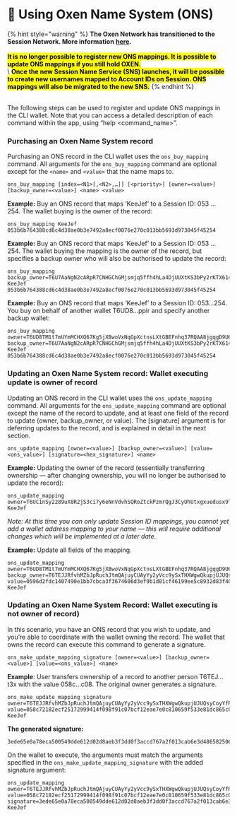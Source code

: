 # 🔡 Using Oxen Name System (ONS)

{% hint style="warning" %}
**The Oxen Network has transitioned to the Session Network. More information** [**here**](https://oxen.io/blog/development-is-transitioning-to-session-token)**.** \
\
<mark style="color:$danger;">**It is no longer possible to register new ONS mappings. It is possible to update ONS mappings if you still hold OXEN.**</mark> \
\ <mark style="color:$danger;">**Once the new Session Name Service (SNS) launches, it will be possible to create new usernames mapped to Account IDs on Session. ONS mappings will also be migrated to the new SNS.**</mark>&#x20;
{% endhint %}

\
The following steps can be used to register and update ONS mappings in the CLI wallet. Note that you can access a detailed description of each command within the app, using “help \<command\_name>”.

### Purchasing an Oxen Name System record

Purchasing an ONS record in the CLI wallet uses the `ons_buy_mapping` command. All arguments for the `ons_buy_mapping` command are optional except for the `<name>` and `<value>` that the name maps to.

`ons_buy_mapping [index=<N1>[,<N2>,…]] [<priority>] [owner=<value>] [backup_owner=<value>] <name> <value>`

**Example:** Buy an ONS record that maps ‘KeeJef’ to a Session ID: 053 … 254. The wallet buying is the owner of the record:

```
ons_buy_mapping KeeJef 053b6b764388cd6c4d38ae0b3e7492a8ecf0076e270c013bb5693d973045f45254
```

**Example:** Buy an ONS record that maps ‘KeeJef’ to a Session ID: 053 … 254. The wallet buying the mapping is the owner of the record, but specifies a backup owner who will also be authorised to update the record:

```
ons_buy_mapping backup_owner=T6U7AaNgN2cARpR7CNHGChGMjsmjq5ffh4hLa4DjUUXtKS3bPy2rKTX614RxmpPPX6KjZzqUSSpAEcoghASTXqvP1qMsJzWch KeeJef 053b6b764388cd6c4d38ae0b3e7492a8ecf0076e270c013bb5693d973045f45254
```

**Example:** Buy an ONS record that maps ‘KeeJef’ to a Session ID: 053…254. You buy on behalf of another wallet T6UD8...ppir and specify another backup wallet:

```
ons_buy_mapping owner=T6UD8TM1t7mUYmMCHXQ67Kg5jXBwoVxNqGpXctnsLXtGBEFnhq37RQAA8jgqgD9U6QbeNGqAkkVXucXQ5txE6Mrk2aRwpppir backup_owner=T6U7AaNgN2cARpR7CNHGChGMjsmjq5ffh4hLa4DjUUXtKS3bPy2rKTX614RxmpPPX6KjZzqUSSpAEcoghASTXqvP1qMsJzWch KeeJef 053b6b764388cd6c4d38ae0b3e7492a8ecf0076e270c013bb5693d973045f45254
```

### Updating an Oxen Name System record: Wallet executing update is owner of record

Updating an ONS record in the CLI wallet uses the `ons_update_mapping` command. All arguments for the `ons_update_mapping` command are optional except the name of the record to update, and at least one field of the record to update (owner, backup\_owner, or value). The \[signature] argument is for deferring updates to the record, and is explained in detail in the next section.

`ons_update_mapping [owner=<value>] [backup_owner=<value>] [value=<ons_value>] [signature=<hex_signature>] <name>`

**Example:** Updating the owner of the record (essentially transferring ownership — after changing ownership, you will no longer be authorised to update the record):

```
ons_update_mapping owner=T6UC1nSy2289uX8R2jS3ci7y6eNnVdvhSQRoZtckPzmrQgJ3CyUhUtxgxuedusx9TCKVhZZBCuwFkKoJ3joXStWh1QozRsXXo KeeJef
```

_Note: At this time you can only update Session ID mappings, you cannot yet add a wallet address mapping to your name — this will require additional changes which will be implemented at a later date._

**Example:** Update all fields of the mapping.

```
ons_update_mapping owner=T6UD8TM1t7mUYmMCHXQ67Kg5jXBwoVxNqGpXctnsLXtGBEFnhq37RQAA8jgqgD9U6QbeNGqAkkVXucXQ5txE6Mrk2aRwpppir backup_owner=T6TEJJRfvhMZbJpRuchJtmQAjuyCUAyYy2yVcc9ySxTHXWgwQkupjUJUQsyCoyYfRGReAY3pgaYxUHwoKEkWNh5o2qe5Btt3x value=0596d2fdc1407490e1bb7cbca3f3674606d3ef9b1d01cf46199ee5c8932d83f40a KeeJef
```

### Updating an Oxen Name System Record: Wallet executing is not owner of record)

In this scenario, you have an ONS record that you wish to update, and you’re able to coordinate with the wallet owning the record. The wallet that owns the record can execute this command to generate a signature.

`ons_make_update_mapping_signature [owner=<value>] [backup_owner=<value>] [value=<ons_value>] <name>`

**Example**: User transfers ownership of a record to another person T6TEJ…t3x with the value 058c…c08. The original owner generates a signature.

```
ons_make_update_mapping_signature owner=T6TEJJRfvhMZbJpRuchJtmQAjuyCUAyYy2yVcc9ySxTHXWgwQkupjUJUQsyCoyYfRGReAY3pgaYxUHwoKEkWNh5o2qe5Btt3x value=058c72182ecf25172999414f098f91c07bcf12eae7e0c810659f533e81dc865c08 KeeJef
```

**The generated signature:**

```
3ede65e0a78eca500549dde612d02d8aeb3f3dd0f3accd767a2f013cab6e3d486582506fbeb7edb1bda209b333fe7f125fd29f6add6c72b20af320de3537788885fee8b6d76f14b4ad253db2f70a518054bb6f512465e1b6cc154c551d3d59b5bf528eef5a678dbee48e2da74a2803c47295acd6967ea5545f6213456a0f5ead
```

On the wallet to execute, the arguments must match the arguments specified in the `ons_make_update_mapping_signature` with the added signature argument:

```
ons_update_mapping owner=T6TEJJRfvhMZbJpRuchJtmQAjuyCUAyYy2yVcc9ySxTHXWgwQkupjUJUQsyCoyYfRGReAY3pgaYxUHwoKEkWNh5o2qe5Btt3x value=058c72182ecf25172999414f098f91c07bcf12eae7e0c810659f533e81dc865c08 signature=3ede65e0a78eca500549dde612d02d8aeb3f3dd0f3accd767a2f013cab6e3d486582506fbeb7edb1bda209b333fe7f125fd29f6add6c72b20af320de3537788885fee8b6d76f14b4ad253db2f70a518054bb6f512465e1b6cc154c551d3d59b5bf528eef5a678dbee48e2da74a2803c47295acd6967ea5545f6213456a0f5ead KeeJef
```

